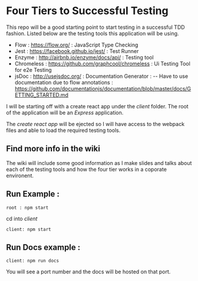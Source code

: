 # Four Tiers to Successful Testing
This repo will be a good starting point to start testing in a successful TDD fashion. Listed below are the testing tools this application will be using. 

- Flow : https://flow.org/ : JavaScript Type Checking
- Jest : https://facebook.github.io/jest/ : Test Runner
- Enzyme : http://airbnb.io/enzyme/docs/api/ : Testing tool 
- Chromeless : https://github.com/graphcool/chromeless : Ui Testing Tool for e2e Testing
- jsDoc : http://usejsdoc.org/ : Documentation Generator : 
-- Have to use documentation due to flow annotations : https://github.com/documentationjs/documentation/blob/master/docs/GETTING_STARTED.md

I will be starting off with a create react app under the *client* folder. The root of the application will be an *Express* application. 

The *create react app* will be ejected so I will have access to the webpack files and able to load the required testing tools. 

## Find more info in the wiki
The wiki will include some good information as I make slides and talks about each of the testing tools and how the four tier works in a coporate environent.

## Run Example :

`root : npm start`

cd into *client*

`client: npm start`

## Run Docs example :
`client: npm run docs`

You will see a port number and the docs will be hosted on that port. 

